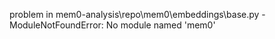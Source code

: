 problem in mem0-analysis\repo\mem0\embeddings\base.py - ModuleNotFoundError: No module named 'mem0'
